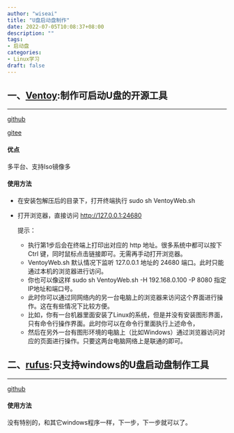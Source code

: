 ```yaml
---
author: "wiseai"
title: "U盘启动盘制作"
date: 2022-07-05T10:08:37+08:00
description: ""
tags:
- 启动盘
categories:
- Linux学习
draft: false
---
```


## 一、[Ventoy](https://www.ventoy.net/cn/index.html "制作可启动U盘的开源工具"):制作可启动U盘的开源工具

---
[github](https://github.com/ventoy/Ventoy.git)

[gitee](https://gitee.com/longpanda/Ventoy.git)

#### 优点

多平台、支持Iso镜像多

#### 使用方法
- 在安装包解压后的目录下，打开终端执行 sudo sh VentoyWeb.sh
- 打开浏览器，直接访问 http://127.0.0.1:24680

	提示：
	- 执行第1步后会在终端上打印出对应的 http 地址。很多系统中都可以按下 Ctrl 键，同时鼠标点击链接即可。无需再手动打开浏览器。
	- VentoyWeb.sh 默认情况下监听 127.0.0.1 地址的 24680 端口。此时只能通过本机的浏览器进行访问。
	- 你也可以像这样 sudo sh VentoyWeb.sh -H 192.168.0.100 -P 8080 指定IP地址和端口号。
	- 此时你可以通过同网络内的另一台电脑上的浏览器来访问这个界面进行操作。这在有些情况下比较方便。
	- 比如，你有一台机器里面安装了Linux的系统，但是并没有安装图形界面，只有命令行操作界面。此时你可以在命令行里面执行上述命令，
	- 然后在另外一台有图形环境的电脑上（比如Windows）通过浏览器访问对应的页面进行操作。只要这两台电脑网络上是联通的即可。



## 二、[rufus](http://rufus.ie/zh/):只支持windows的U盘启动盘制作工具

---
[github](https://github.com/pbatard/rufus)

#### 使用方法

没有特别的，和其它windows程序一样，下一步，下一步就可以了。